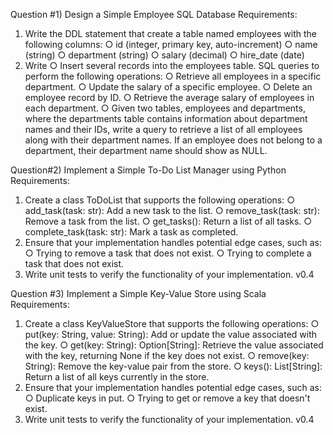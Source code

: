  Question #1) Design a Simple Employee SQL Database Requirements:
1. Write the DDL statement that create a table named employees with the following columns:
○ id (integer, primary key, auto-increment)
○ name (string)
○ department (string)
○ salary (decimal)
○ hire_date (date)
2. Write
○ Insert several records into the employees table.
SQL queries to perform the following operations:
○ Retrieve all employees in a specific department.
○ Update the salary of a specific employee.
○ Delete an employee record by ID.
○ Retrieve the average salary of employees in each department.
○ Given two tables, employees and departments, where the departments table
contains information about department names and their IDs, write a query to retrieve a list of all employees along with their department names. If an employee does not belong to a department, their department name should show as NULL.


Question#2) Implement a Simple To-Do List Manager using Python Requirements:
1. Create a class ToDoList that supports the following operations:
○ add_task(task: str): Add a new task to the list.
○ remove_task(task: str): Remove a task from the list.
○ get_tasks(): Return a list of all tasks.
○ complete_task(task: str): Mark a task as completed.
2. Ensure that your implementation handles potential edge cases, such as:
○ Trying to remove a task that does not exist.
○ Trying to complete a task that does not exist.
3. Write unit tests to verify the functionality of your implementation.
v0.4

 Question #3) Implement a Simple Key-Value Store using Scala Requirements:
1. Create a class KeyValueStore that supports the following operations:
○ put(key: String, value: String): Add or update the value associated
with the key.
○ get(key: String): Option[String]: Retrieve the value associated with
the key, returning None if the key does not exist.
○ remove(key: String): Remove the key-value pair from the store.
○ keys(): List[String]: Return a list of all keys currently in the store.
2. Ensure that your implementation handles potential edge cases, such as:
○ Duplicate keys in put.
○ Trying to get or remove a key that doesn't exist.
3. Write unit tests to verify the functionality of your implementation.
v0.4
